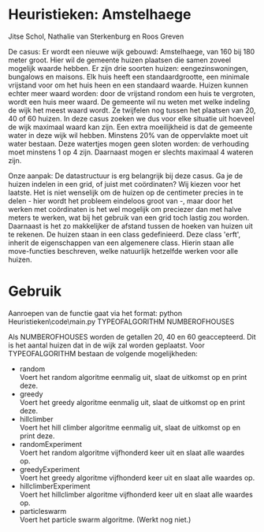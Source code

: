 # Heuristieken: Amstelhaege
Jitse Schol, Nathalie van Sterkenburg en Roos Greven

De casus: Er wordt een nieuwe wijk gebouwd: Amstelhaege, van 160 bij 180 meter groot. Hier wil de gemeente huizen plaatsen die samen zoveel mogelijk waarde hebben. Er zijn drie soorten huizen: eengezinswoningen, bungalows en maisons. Elk huis heeft een standaardgrootte, een minimale vrijstand voor om het huis heen en een standaard waarde. Huizen kunnen echter meer waard worden: door de vrijstand rondom een huis te vergroten, wordt een huis meer waard. De gemeente wil nu weten met welke indeling de wijk het meest waard wordt. Ze twijfelen nog tussen het plaatsen van 20, 40 of 60 huizen. In deze casus zoeken we dus voor elke situatie uit hoeveel de wijk maximaal waard kan zijn. Een extra moeilijkheid is dat de gemeente water in deze wijk wil hebben. Minstens 20% van de oppervlakte moet uit water bestaan. Deze watertjes mogen geen sloten worden: de verhouding moet minstens 1 op 4 zijn. Daarnaast mogen er slechts maximaal 4 wateren zijn. 

Onze aanpak: De datastructuur is erg belangrijk bij deze casus. Ga je de huizen indelen in een grid, of juist met coördinaten? Wij kiezen voor het laatste. Het is niet wenselijk om de huizen op de centimeter precies in te delen - hier wordt het probleem eindeloos groot van -, maar door het werken met coördinaten is het wel mogelijk om preciezer dan met halve meters te werken, wat bij het gebruik van een grid toch lastig zou worden. Daarnaast is het zo makkelijker de afstand tussen de hoeken van huizen uit te rekenen. 
De huizen staan in een class gedefinieerd. Deze class 'erft', inherit de eigenschappen van een algemenere class. Hierin staan alle move-functies beschreven, welke natuurlijk hetzelfde werken voor alle huizen. 

# Gebruik
Aanroepen van de functie gaat via het format:
python Heuristieken\code\main.py TYPEOFALGORITHM NUMBEROFHOUSES 

Als NUMBEROFHOUSES worden de getallen 20, 40 en 60 geaccepteerd. Dit is het aantal huizen dat in de wijk zal worden geplaatst.
Voor TYPEOFALGORITHM bestaan de volgende mogelijkheden:
- random            
Voert het random algoritme eenmalig uit, slaat de uitkomst op en print deze.
- greedy            
Voert het greedy algoritme eenmalig uit, slaat de uitkomst op en print deze.
- hillclimber       
Voert het hill climber algoritme eenmalig uit, slaat de uitkomst op en print deze.
- randomExperiment      
Voert het random algoritme vijfhonderd keer uit en slaat alle waardes op. 
- greedyExperiment      
Voert het greedy algoritme vijfhonderd keer uit en slaat alle waardes op. 
- hillclimberExperiment      
Voert het hillclimber algoritme vijfhonderd keer uit en slaat alle waardes op. 
- particleswarm       
Voert het particle swarm algoritme. (Werkt nog niet.)
